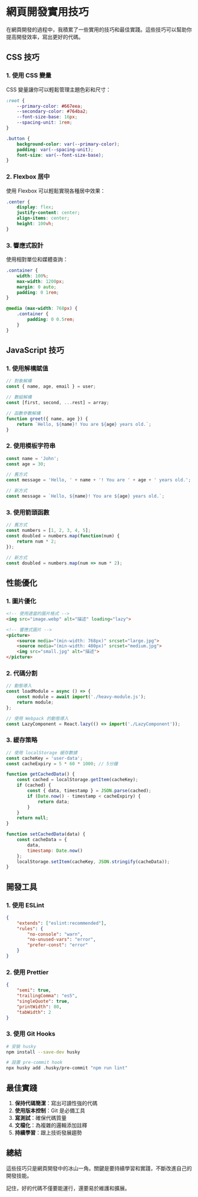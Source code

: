 # 網頁開發實用技巧

在網頁開發的過程中，我積累了一些實用的技巧和最佳實踐。這些技巧可以幫助你提高開發效率，寫出更好的代碼。

## CSS 技巧

### 1. 使用 CSS 變量

CSS 變量讓你可以輕鬆管理主題色彩和尺寸：

```css
:root {
    --primary-color: #667eea;
    --secondary-color: #764ba2;
    --font-size-base: 16px;
    --spacing-unit: 1rem;
}

.button {
    background-color: var(--primary-color);
    padding: var(--spacing-unit);
    font-size: var(--font-size-base);
}
```

### 2. Flexbox 居中

使用 Flexbox 可以輕鬆實現各種居中效果：

```css
.center {
    display: flex;
    justify-content: center;
    align-items: center;
    height: 100vh;
}
```

### 3. 響應式設計

使用相對單位和媒體查詢：

```css
.container {
    width: 100%;
    max-width: 1200px;
    margin: 0 auto;
    padding: 0 1rem;
}

@media (max-width: 768px) {
    .container {
        padding: 0 0.5rem;
    }
}
```

## JavaScript 技巧

### 1. 使用解構賦值

```javascript
// 對象解構
const { name, age, email } = user;

// 數組解構
const [first, second, ...rest] = array;

// 函數參數解構
function greet({ name, age }) {
    return `Hello, ${name}! You are ${age} years old.`;
}
```

### 2. 使用模板字符串

```javascript
const name = 'John';
const age = 30;

// 舊方式
const message = 'Hello, ' + name + '! You are ' + age + ' years old.';

// 新方式
const message = `Hello, ${name}! You are ${age} years old.`;
```

### 3. 使用箭頭函數

```javascript
// 舊方式
const numbers = [1, 2, 3, 4, 5];
const doubled = numbers.map(function(num) {
    return num * 2;
});

// 新方式
const doubled = numbers.map(num => num * 2);
```

## 性能優化

### 1. 圖片優化

```html
<!-- 使用適當的圖片格式 -->
<img src="image.webp" alt="描述" loading="lazy">

<!-- 響應式圖片 -->
<picture>
    <source media="(min-width: 768px)" srcset="large.jpg">
    <source media="(min-width: 480px)" srcset="medium.jpg">
    <img src="small.jpg" alt="描述">
</picture>
```

### 2. 代碼分割

```javascript
// 動態導入
const loadModule = async () => {
    const module = await import('./heavy-module.js');
    return module;
};

// 使用 Webpack 的動態導入
const LazyComponent = React.lazy(() => import('./LazyComponent'));
```

### 3. 緩存策略

```javascript
// 使用 localStorage 緩存數據
const cacheKey = 'user-data';
const cacheExpiry = 5 * 60 * 1000; // 5分鐘

function getCachedData() {
    const cached = localStorage.getItem(cacheKey);
    if (cached) {
        const { data, timestamp } = JSON.parse(cached);
        if (Date.now() - timestamp < cacheExpiry) {
            return data;
        }
    }
    return null;
}

function setCachedData(data) {
    const cacheData = {
        data,
        timestamp: Date.now()
    };
    localStorage.setItem(cacheKey, JSON.stringify(cacheData));
}
```

## 開發工具

### 1. 使用 ESLint

```json
{
    "extends": ["eslint:recommended"],
    "rules": {
        "no-console": "warn",
        "no-unused-vars": "error",
        "prefer-const": "error"
    }
}
```

### 2. 使用 Prettier

```json
{
    "semi": true,
    "trailingComma": "es5",
    "singleQuote": true,
    "printWidth": 80,
    "tabWidth": 2
}
```

### 3. 使用 Git Hooks

```bash
# 安裝 husky
npm install --save-dev husky

# 設置 pre-commit hook
npx husky add .husky/pre-commit "npm run lint"
```

## 最佳實踐

1. **保持代碼簡潔**：寫出可讀性強的代碼
2. **使用版本控制**：Git 是必備工具
3. **寫測試**：確保代碼質量
4. **文檔化**：為複雜的邏輯添加註釋
5. **持續學習**：跟上技術發展趨勢

## 總結

這些技巧只是網頁開發中的冰山一角。關鍵是要持續學習和實踐，不斷改進自己的開發技能。

記住，好的代碼不僅要能運行，還要易於維護和擴展。
